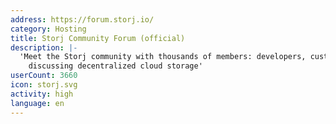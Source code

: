 ```yaml
---
address: https://forum.storj.io/
category: Hosting
title: Storj Community Forum (official)
description: |-
  'Meet the Storj community with thousands of members: developers, customers, and nodes
    discussing decentralized cloud storage'
userCount: 3660
icon: storj.svg
activity: high
language: en
---
```

